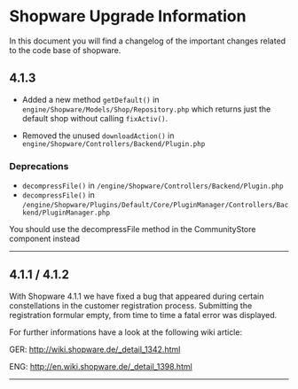 # Shopware Upgrade Information
In this document you will find a changelog of the important changes related to the code base of shopware.

## 4.1.3 
* Added a new method `getDefault()` in `engine/Shopware/Models/Shop/Repository.php` which returns just the default shop without calling `fixActiv()`.

* Removed the unused `downloadAction()` in `engine/Shopware/Controllers/Backend/Plugin.php`

### Deprecations
* `decompressFile()` in `/engine/Shopware/Controllers/Backend/Plugin.php` 
* `decompressFile()` in `/engine/Shopware/Plugins/Default/Core/PluginManager/Controllers/Backend/PluginManager.php`

You should use the decompressFile method in the CommunityStore component instead

- - -


## 4.1.1 / 4.1.2

With Shopware 4.1.1 we have fixed a bug that appeared during certain constellations in the customer registration process.
Submitting the registration formular empty, from time to time a fatal error was displayed.

For further informations have a look at the following wiki article:

GER: <http://wiki.shopware.de/_detail_1342.html>

ENG: <http://en.wiki.shopware.de/_detail_1398.html>

- - -

